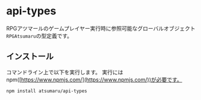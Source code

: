 # api-types

RPGアツマールのゲームプレイヤー実行時に参照可能なグローバルオブジェクト`RPGAtsumaru`の型定義です。

## インストール

コマンドライン上で以下を実行します。
実行にはnpm([https://www.npmjs.com/](https://www.npmjs.com/))が必要です。

```bash
npm install atsumaru/api-types
```
